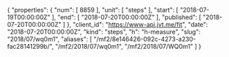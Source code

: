 {
  "properties": {
    "num": [
      8859
    ],
    "unit": [
      "steps"
    ],
    "start": [
      "2018-07-19T00:00:00Z"
    ],
    "end": [
      "2018-07-20T00:00:00Z"
    ],
    "published": [
      "2018-07-20T00:00:00Z"
    ]
  },
  "client_id": "https://www-api.jvt.me/fit",
  "date": "2018-07-20T00:00:00Z",
  "kind": "steps",
  "h": "h-measure",
  "slug": "2018/07/wq0m1",
  "aliases": [
    "/mf2/8e146426-092c-4273-a230-fac28141299b/",
    "/mf2/2018/07/wq0m1",
    "/mf2/2018/07/WQ0m1"
  ]
}
